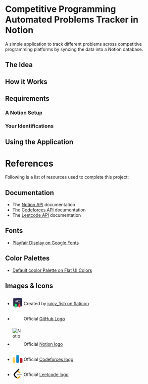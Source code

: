 <style>
	img {
		display: inline-block;
		height: 32px;
		width: 32px;
		position: relative;
		transform: translateY(25%);
	}
</style>

# Competitive Programming Automated Problems Tracker in Notion

A simple application to track different problems across competitive programming platforms by syncing the data into a Notion database.

## The Idea

## How it Works

## Requirements

### A Notion Setup

### Your Identifications

## Using the Application

# References

Following is a list of resources used to complete this project:

## Documentation

- The [Notion API](https://developers.notion.com/) documentation
- The [Codeforces API](https://codeforces.com/apiHelp) documentation
- The [Leetcode API]() documentation

## Fonts

- [Playfair Display on Google Fonts](https://fonts.google.com/specimen/Playfair+Display?classification=Display)

## Color Palettes

- [Default coolor Palette on Flat UI Colors](https://flatuicolors.com/palette/defo)

## Images & Icons

- ![Favicon](./src/Images/Icons/favicon.png) Created by [juicy_fish on flaticon](https://www.flaticon.com/free-icons/api)

- ![GitHub icon](./src/Images/Icons/Platforms/github.png) Official [GitHub Logo](https://github.com/logos)

- ![Notion icon](./src/Images/Icons/Platforms/notion.ico) Official [Notion logo](https://codeforces.org/s/92769/favicon-96x96.png)

- ![Codeforces icon](./src/Images/Icons/Platforms/codeforces.png) Official [Codeforces logo](https://codeforces.org/s/99327/favicon-96x96.png)

- ![Leetcode icon](./src/Images/Icons/Platforms/leetcode.png) Official [Leetcode logo](https://assets.leetcode.com/static_assets/public/icons/favicon-96x96.png)
